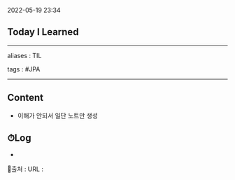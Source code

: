 2022-05-19 23:34
## Today I Learned
---
aliases : TIL

tags : #JPA 

---

## Content
- 이해가 안되서 일단 노트만 생성

## ⏱Log
-


📙출처 :
URL :
